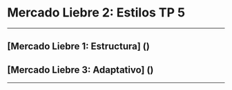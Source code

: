 # Mercado Liebre 2: Estilos TP 5
---
## [Mercado Liebre 1: Estructura] ()
## [Mercado Liebre 3: Adaptativo] ()

---
